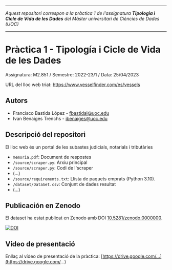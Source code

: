 ***
_Aquest repositori correspon a la pràctica 1 de l'assignatura **Tipologia i Cicle de Vida de les Dades** del Màster universitari de Ciències de Dades (UOC)_

***

# Pràctica 1 - Tipología i Cicle de Vida de les Dades

Assignatura: M2.851 / Semestre: 2022-23/1 / Data: 25/04/2023

URL del lloc web triat: https://www.vesselfinder.com/es/vessels

## Autors
  * Francisco Bastida López - [fbastidal@uoc.edu](fbastidal@uoc.edu)
  * Ivan Benaiges Trenchs - [ibenaiges@uoc.edu](ibenaiges@uoc.edu)

## Descripció del repositori
El lloc web és un portal de les subastes judicials, notarials i tributàries

  * `memoria.pdf`: Document de respostes
  * `/source/scraper.py`: Arxiu principal
  * `/source/scraper.py`: Codi de l'scraper
  * (...)
  * `/source/requirements.txt`: Llista de paquets emprats (Python 3.10).
  * `/dataset/DataSet.csv`: Conjunt de dades resultat
  * (...)

## Publicación en Zenodo
El dataset ha estat publicat en Zenodo amb  DOI [10.5281/zenodo.0000000](https://doi.org/10.5281/zenodo.0000000).

[![DOI](https://zenodo.org/badge/DOI/10.5281/zenodo.0000000.svg)](https://doi.org/10.5281/zenodo.0000000)

## Vídeo de presentació

Enllaç al vídeo de presentació de la pràctica:  [https://drive.google.com/...](https://drive.google.com/...)
